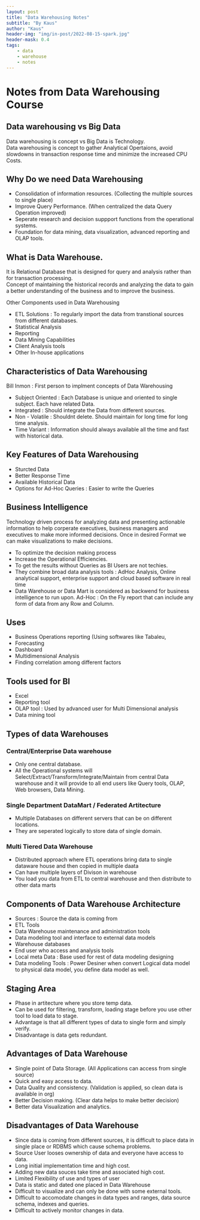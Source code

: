 ```yaml
---
layout: post
title: "Data Warehousing Notes"
subtitle: "By Kaus"
author: "Kaus"
header-img: "img/in-post/2022-08-15-spark.jpg"
header-mask: 0.4
tags: 
    - data
    - warehouse
    - notes
---
```



# Notes from Data Warehousing Course

## Data warehousing vs Big Data
Data warehousing is concept vs Big Data is Technology.  
Data warehousing is concept to gather Analytical Opertaions, avoid slowdowns in transaction response time and minimize the increased CPU Costs.


## Why Do we need Data Warehousing

* Consolidation of information resources. (Collecting the multiple sources to single place)
* Improve Query Performance. (When centralized the data Query Operation improved)
* Seperate research and decision suppport functions from the operational systems.
* Foundation for data mining, data visualization, advanced reporting and OLAP tools.

## What is Data Warehouse.
It is Relational Database that is designed for query and analysis rather than for transaction processing.  
Concept of maintaining the historical records and analyzing the data to gain a better understanding of the business and to improve the business.
  
Other Components used in Data Warehousing  

* ETL Solutions : To regularly import the data from transtional sources from different databases.  
* Statistical Analysis
* Reporting
* Data Mining Capabilities
* Client Analysis tools
* Other In-house applications


## Characteristics of Data Warehousing
Bill Inmon : First person to implment concepts of Data Warehousing

* Subject Oriented : Each Database is unique and oriented to single subject. Each have related Data.
* Integrated : Should integrate the Data from different sources.
* Non - Volatile : Shouldnt delete. Should maintain for long time for long time analysis.
* Time Variant : Information should always available all the time and fast with historical data.

## Key Features of Data Warehousing
* Sturcted Data
* Better Response Time
* Available Historical Data
* Options for Ad-Hoc Queries : Easier to write the Queries 

## Business Intelligence
Technology driven process for analyzing data and presenting actionable information to help corperate executives, business managers and executives to make more informed decisions.
Once in desired Format we can make visualizations to make decisions.

* To optimize the decision making process
* Increase the Operational Efficiencies.
* To get the results without Queries as BI Users are not techies.
* They combine broad data analysis tools : AdHoc Analysis, Online analytical support, enterprise support and cloud based software in real time
* Data Warehouse or Data Mart is considered as backwend for business intelligence to run upon.
Ad-Hoc : On the Fly report that can include any form of data from any Row and Column.

## Uses 
* Business Operations reporting (Using softwares like Tabaleu,  
* Forecasting
* Dashboard
* Multidimensional Analysis
* Finding correlation among different factors


## Tools used for BI
* Excel
* Reporting tool
* OLAP tool : Used by advanced user for Multi Dimensional analysis
* Data mining tool

## Types of data Warehouses

### Central/Enterprise Data warehouse
* Only one central database. 
* All the Operational systems will Select/Extract/Transform/Integrate/Maintain from central Data warehouse and it will provide to all end users like Query tools, OLAP, Web browsers, Data  Mining.

### Single Department DataMart / Federated Artitecture
* Multiple Databases on different servers that can be on different locations.
* They are seperated logically to store data of single domain.

### Multi Tiered Data Warehouse
* Distributed approach where ETL operations bring data to single dataware house and then copied in multiple daata
* Can have multiple layers of Divison in warehouse
* You load you data from ETL to central warehouse and then distribute to other data marts

## Components of Data Warehouse Architecture
* Sources : Source the data is coming from
* ETL Tools
* Data Warehouse maintenance and administration tools
* Data modeling tool and interface to external data models
* Warehouse databases
* End user who access and analysis tools
* Local meta Data : Base used for rest of data modeling designing
* Data modeling Tools : Power Desiner when convert Logical data model to physical data model, you define data model as well.


## Staging Area
* Phase in artitecture where you store temp data.
* Can be used for filtering, transform, loading stage before you use other tool to load data to stage.
* Advantage is that all different types of data to single form and simply verify.
* Disadvantage is data gets redundant.

## Advantages of Data Warehouse
* Single point of Data Storage. (All Applications can access from single source)
* Quick and easy access to data. 
* Data Quality and consistency. (Validation is applied, so clean data is available in org)
* Better Decision making. (Clear data helps to make better decision)
* Better data Visualization and analytics.

## Disadvantages of Data Warehouse
* Since data is coming from different sources, it is difficult to place data in single place or RDBMS which cause schema problems.
* Source User looses ownership of data and everyone have access to data.
* Long initial implementation time and high cost.
* Adding new data souces take time and associated high cost.
* Limited Flexibility of use and types of user
* Data is static and dated one placed in Data Warehouse
* Difficult to visualize and can only be done with some external tools.
* Difficult to accomodate changes in data types and ranges, data source schema, indexes and queries.
* Difficult to actively monitor changes in data.

